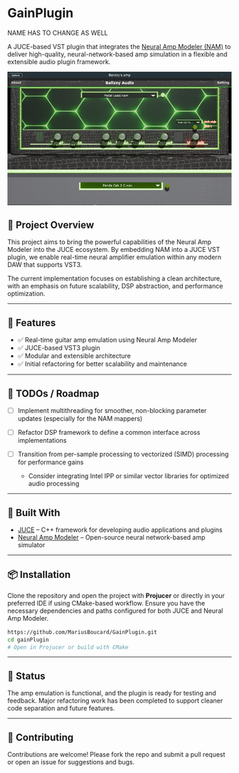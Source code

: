 # GainPlugin
NAME HAS TO CHANGE AS WELL

A JUCE-based VST plugin that integrates the [Neural Amp Modeler (NAM)](https://github.com/sdatkinson/neural-amp-modeler) to deliver high-quality, neural-network-based amp simulation in a flexible and extensible audio plugin framework.

![Amp Screenshot](ressources/amp.png)

## 🎯 Project Overview

This project aims to bring the powerful capabilities of the Neural Amp Modeler into the JUCE ecosystem. By embedding NAM into a JUCE VST plugin, we enable real-time neural amplifier emulation within any modern DAW that supports VST3.

The current implementation focuses on establishing a clean architecture, with an emphasis on future scalability, DSP abstraction, and performance optimization.

---

## 🔧 Features

* ✅ Real-time guitar amp emulation using Neural Amp Modeler
* ✅ JUCE-based VST3 plugin
* ✅ Modular and extensible architecture
* ✅ Initial refactoring for better scalability and maintenance

---

## 📌 TODOs / Roadmap

* [ ] Implement multithreading for smoother, non-blocking parameter updates (especially for the NAM mappers)
* [ ] Refactor DSP framework to define a common interface across implementations
* [ ] Transition from per-sample processing to vectorized (SIMD) processing for performance gains

  * Consider integrating Intel IPP or similar vector libraries for optimized audio processing

---

## 🧰 Built With

* [JUCE](https://juce.com/) – C++ framework for developing audio applications and plugins
* [Neural Amp Modeler](https://github.com/sdatkinson/neural-amp-modeler) – Open-source neural network-based amp simulator

---

## 📦 Installation

Clone the repository and open the project with **Projucer** or directly in your preferred IDE if using CMake-based workflow.
Ensure you have the necessary dependencies and paths configured for both JUCE and Neural Amp Modeler.

```bash
https://github.com/MariusBoucard/GainPlugin.git
cd gainPlugin
# Open in Projucer or build with CMake
```

---

## 🧪 Status

The amp emulation is functional, and the plugin is ready for testing and feedback. Major refactoring work has been completed to support cleaner code separation and future features.

---

## 🤝 Contributing

Contributions are welcome! Please fork the repo and submit a pull request or open an issue for suggestions and bugs.
